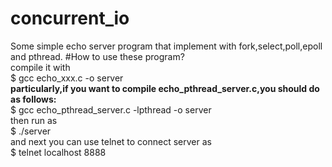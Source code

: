 # concurrent_io
Some simple echo server program that implement with fork,select,poll,epoll and pthread.
#How to use these program?  
compile it with  
$ gcc echo_xxx.c  -o  server  
**particularly,if you want to compile echo_pthread_server.c,you should do as follows:**  
$ gcc echo_pthread_server.c -lpthread -o server  
then run as  
$ ./server    
and next you can use telnet to connect server as  
$ telnet localhost 8888  


